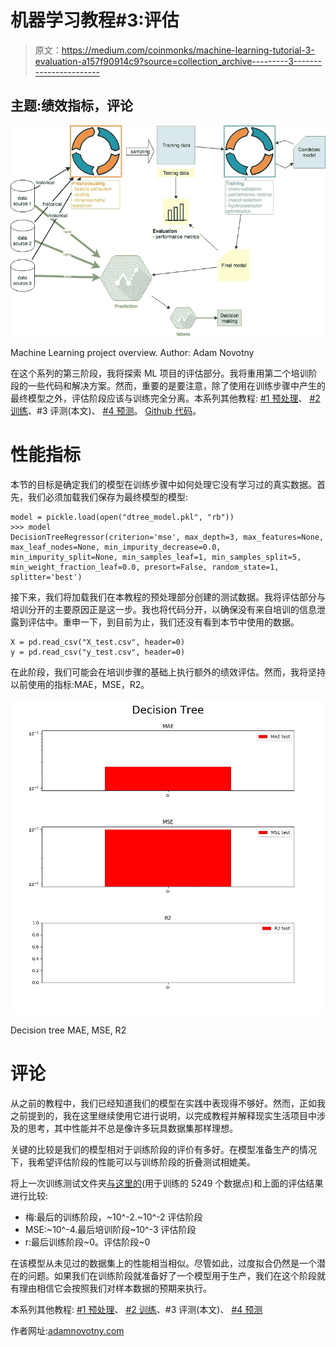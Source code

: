 # 机器学习教程#3:评估

> 原文：<https://medium.com/coinmonks/machine-learning-tutorial-3-evaluation-a157f90914c9?source=collection_archive---------3----------------------->

## 主题:绩效指标，评论

![](img/688f0991ea5b97411e4be5f98ba6db22.png)

Machine Learning project overview. Author: Adam Novotny

在这个系列的第三阶段，我将探索 ML 项目的评估部分。我将重用第二个培训阶段的一些代码和解决方案。然而，重要的是要注意，除了使用在训练步骤中产生的最终模型之外，评估阶段应该与训练完全分离。本系列其他教程: [#1 预处理](/coinmonks/machine-learning-tutorial-1-preprocessing-d90198e37577)、 [#2 训练](/coinmonks/machine-learning-tutorial-2-training-f6f735830838)、#3 评测(本文)、 [#4 预测](/@adam5ny/machine-learning-tutorial-4-deployment-79764123e9e1)。 [Github 代码](https://github.com/adam5ny/blogs/tree/master/ml-evaluation)。

# 性能指标

本节的目标是确定我们的模型在训练步骤中如何处理它没有学习过的真实数据。首先，我们必须加载我们保存为最终模型的模型:

```
model = pickle.load(open("dtree_model.pkl", "rb"))
>>> model
DecisionTreeRegressor(criterion='mse', max_depth=3, max_features=None, max_leaf_nodes=None, min_impurity_decrease=0.0, min_impurity_split=None, min_samples_leaf=1, min_samples_split=5, min_weight_fraction_leaf=0.0, presort=False, random_state=1, splitter='best')
```

接下来，我们将加载我们在本教程的预处理部分创建的测试数据。我将评估部分与培训分开的主要原因正是这一步。我也将代码分开，以确保没有来自培训的信息泄露到评估中。重申一下，到目前为止，我们还没有看到本节中使用的数据。

```
X = pd.read_csv("X_test.csv", header=0)
y = pd.read_csv("y_test.csv", header=0)
```

在此阶段，我们可能会在培训步骤的基础上执行额外的绩效评估。然而，我将坚持以前使用的指标:MAE，MSE，R2。

![](img/7d63f79c5eeee3faea1de23eeec5fbbf.png)

Decision tree MAE, MSE, R2

# 评论

从之前的教程中，我们已经知道我们的模型在实践中表现得不够好。然而，正如我之前提到的，我在这里继续使用它进行说明，以完成教程并解释现实生活项目中涉及的思考，其中性能并不总是像许多玩具数据集那样理想。

关键的比较是我们的模型相对于训练阶段的评价有多好。在模型准备生产的情况下，我希望评估阶段的性能可以与训练阶段的折叠测试相媲美。

将上一次训练测试文件夹[与这里的](/coinmonks/machine-learning-tutorial-2-training-f6f735830838)(用于训练的 5249 个数据点)和上面的评估结果进行比较:

*   梅:最后的训练阶段，~10^-2.~10^-2 评估阶段
*   MSE:~10^-4.最后培训阶段~10^-3 评估阶段
*   r:最后训练阶段~0。评估阶段~0

在该模型从未见过的数据集上的性能相当相似。尽管如此，过度拟合仍然是一个潜在的问题。如果我们在训练阶段就准备好了一个模型用于生产，我们在这个阶段就有理由相信它会按照我们对样本数据的预期来执行。

本系列其他教程: [#1 预处理](/coinmonks/machine-learning-tutorial-1-preprocessing-d90198e37577)、 [#2 训练](/coinmonks/machine-learning-tutorial-2-training-f6f735830838)、#3 评测(本文)、 [#4 预测](/@adam5ny/machine-learning-tutorial-4-deployment-79764123e9e1)

作者网址:[adamnovotny.com](https://www.adamnovotny.com/)